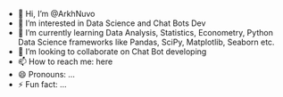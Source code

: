 - 👋 Hi, I’m @ArkhNuvo
- 👀 I’m interested in Data Science and Chat Bots Dev
- 🌱 I’m currently learning Data Analysis, Statistics, Econometry, Python Data Science frameworks like Pandas, SciPy, Matplotlib, Seaborn etc.  
- 💞️ I’m looking to collaborate on Chat Bot developing
- 📫 How to reach me: here 
- 😄 Pronouns: ...
- ⚡ Fun fact: ... 

<!---
ArkhNuvo/ArkhNuvo is a ✨ special ✨ repository because its `README.md` (this file) appears on your GitHub profile.
You can click the Preview link to take a look at your changes.
--->
